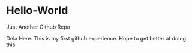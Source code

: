 # Hello-World
Just Another Github Repo

Dela Here. This is my first github experience. Hope to get better at doing this
